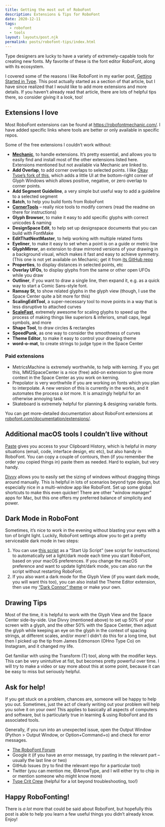 ```yaml
---
title: Getting the most out of RoboFont
description: Extensions & Tips for RoboFont
date: 2020-12-11
tags:
  - robofont
  - tools
layout: layouts/post.njk
permalink: posts/robofont-tips/index.html
---
```


Type designers are lucky to have a variety of extremely-capable tools for creating new fonts. My favorite of these is the font editor RoboFont, along with its ecosystem.

I covered some of the reasons I like RoboFont in my earlier post, [Getting Started in Type](../getting-started). This post actually started as a section of that article, but I have since realized that I would like to add more extensions and more details. If you haven’t already read that article, there are lots of helpful tips there, so consider giving it a look, too!

## Extensions I love

Most RoboFont extensions can be found at https://robofontmechanic.com/. I have added specific links where tools are better or only available in specific repos.

Some of the free extensions I couldn’t work without:
- **[Mechanic](https://robofontmechanic.com/)**, to handle extensions. It’s pretty essential, and allows you to easily find and install most of the other extensions listed here. Extensions mentioned but not available via Mechanic are linked to.
- **Add Overlap**, to add corner overlaps to selected points. I like [Okay Type’s fork of this](https://github.com/okay-type/AddOverlap), which adds a little UI at the bottom-right corner of Glyph Windows which allows positive, negative, or zero overlap to corner points.
- **Add Segment Guideline**, a very simple but useful way to add a guideline to a selected segment
- **Batch**, to help you build fonts from RoboFont
- **[CornerTools](https://github.com/roboDocs/CornerTools)** – really nice tools to modify corners (read the readme on there for instructions)
- **Glyph Browser**, to make it easy to add specific glyphs with correct unicodes & naming
- **DesignSpace Edit**, to help set up designspace documents that you can build with FontMake
- **EditThatNextMaster**, to help working with multiple related fonts
- **Eyeliner**, to make it easy to set when a point is on a guide or metric line
- **GlyphMirror**, an extension to draw mirrored versions of your drawing in a background visual, which makes it fast and easy to achieve symmetry. (This one is not yet available on Mechanic; get it from [its GitHub repo](https://github.com/RafalBuchner/glyphMirror)
- **Properties**, to display distances in selected points, etc
- **Overlay UFOs**, to display glyphs from the same or other open UFOs while you draw
- **Outliner**, if you want to draw a single line, then expand it, e.g. as a quick way to start a Comic Sans-style font.
- **Ramsay St**, to show related glyphs in the glyph view (though, I use the Space Center quite a bit more for this)
- **ScalingEditTool**, a super-necessary tool to move points in a way that is less disruptive to attached curves
- **[ScaleFast](https://github.com/roboDocs/ScaleFast)**, extremely awesome for scaling glyphs to speed up the process of making things like superiors & inferiors, small caps, legal symbols, and more
- **Shape Tool**, to draw circles & rectangles
- **SpeedPunk**, as one way to consider the smoothness of curves
- **Theme Editor**, to make it easy to control your drawing theme
- **word-o-mat**, to create strings to judge type in the Space Center

### Paid extensions

- MetricsMachine is extremely worthwhile, to help with kerning. If you get this, MM2SpaceCenter is a nice (free) add-on extension to give more context in the Space Center as you work on kerning.
- Prepolator is very worthwhile if you are working on fonts which you plan to interpolate. A new version of this is currently in the works, and it automates the process *a lot* more. It is amazingly helpful for an otherwise annoying task.
- Skateboard is extremely helpful for planning & designing variable fonts.

You can get more-detailed documentation about RoboFont extensions at [robofont.com/documentation/extensions/](https://robofont.com/documentation/extensions/).

## Additional macOS tools I couldn’t live without

[Paste](https://pasteapp.io/) gives you access to your Clipboard History, which is helpful in *many* situations (email, code, interface design, etc etc), but also handy in RoboFont. You can copy a couple of contours, then (if you remember the order you copied things in) paste them as needed. Hard to explain, but very handy.

[Divvy](https://mizage.com/divvy/) allows you to easily set the sizing of windows without dragging things around manually. This is helpful in lots of scenarios beyond type design, but especially nice in a multi-window app like RoboFont. Set up some global shortcuts to make this even quicker! There are other "window manager" apps for Mac, but this one offers my preferred balance of simplicity and power.

## Dark Mode in RoboFont

Sometimes, it’s nice to work in the evening without blasting your eyes with a ton of bright light. Luckily, RoboFont settings allow you to get a pretty serviceable dark mode in two steps:

1. You can use [this script](https://gist.github.com/arrowtype/268bb9db71231ca4fc39143760e94947) as a “Start Up Script” (see script for instructions) to automatically set a light/dark mode each time you start RoboFont, based on your macOS preferences. If you change the macOS preference and want to update light/dark mode, you can also run the script without restarting RoboFont.
2. If you also want a dark mode for the Glyph View (if you want dark mode, you will want this too), you can also install the Theme Editor extension, then use my [“Dark Connor” theme](https://gist.github.com/arrowtype/f450d2c7cfbcea61ab7ad6c43af14932) or make your own.

## Drawing Tips

Most of the time, it is helpful to work with the Glyph View and the Space Center side-by-side. Use Divvy (mentioned above) to set up 50% of your screen with a glyph, and the other 50% with the Space Center, then adjust the glyph while keeping an eye on the glyph in the context of spacing strings, at different scales, and/or more! I didn’t do this for a long time, but then I picked up the tip from James Edmonson (OHno Type Co) on Instagram, and it changed my life.

Get familiar with using the Transform (T) tool, along with the modifier keys. This can be very unintuitive at fist, but becomes pretty powerful over time. I will try to make a video or say more about this at some point, because it can be easy to miss but seriously helpful.

## Ask for help!

If you get stuck on a problem, chances are, someone will be happy to help you out. Sometimes, just the act of clearly writing out your problem will help you solve it on your own! This applies to basically all aspects of computers and software, but is particularly true in learning & using RoboFont and its associated tools.

Generally, if you run into an unexpected issue, open the Output Window (Python > Output Window, or Option+Command+o) and check for error messages.

- [The RoboFont Forum](http://forum.robofont.com/)
- Google it (if you have an error message, try pasting in the relevant part – usually the last line or two)
- GitHub Issues (try to find the relevant repo for a particular tool)
- Twitter (you can mention me, @ArrowType, and I will either try to chip in or mention someone who might know more)
- [Type Crit Crew](https://medium.com/typecritcrew/type-crit-crew-fdd180b881c) (helpful for a lot beyond troubleshooting, too!)

## Happy RoboFonting!

There is *a lot* more that could be said about RoboFont, but hopefully this post is able to help you learn a few useful things you didn’t already know. Enjoy!
